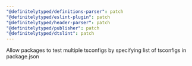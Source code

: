 ```yaml
---
"@definitelytyped/definitions-parser": patch
"@definitelytyped/eslint-plugin": patch
"@definitelytyped/header-parser": patch
"@definitelytyped/publisher": patch
"@definitelytyped/dtslint": patch
---
```


Allow packages to test multiple tsconfigs by specifying list of tsconfigs in package.json
